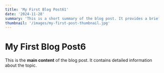 ```yaml
---
title: 'My First Blog Post61'
date: '2024-11-28'
summary: 'This is a short summary of the blog post. It provides a brief introduction to the content.'
thumbnail: '/images/my-first-post-thumbnail.jpg'
---
```


# My First Blog Post6

This is the **main content** of the blog post. It contains detailed information about the topic.
